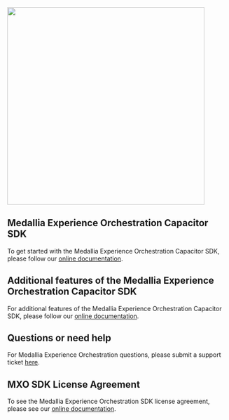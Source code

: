 <img src="https://user-images.githubusercontent.com/75626649/203578506-ade030aa-22d1-406d-9e66-16747259fb1c.png" width="450">

## Medallia Experience Orchestration Capacitor SDK
To get started with the Medallia Experience Orchestration Capacitor SDK, please follow our [online documentation](https://docs.medallia.com/en/?resourceId=mxo-capacitor-sdk).

## Additional features of the Medallia Experience Orchestration Capacitor SDK
For additional features of the Medallia Experience Orchestration Capacitor SDK, please follow our [online documentation](https://docs.medallia.com/en/?resourceId=mxo-capacitor-sdk-features).

## Questions or need help
For Medallia Experience Orchestration questions, please submit a support ticket [here](https://help.medallia.com).

## MXO SDK License Agreement
To see the Medallia Experience Orchestration SDK license agreement, please see our [online documentation](https://docs.medallia.com/en/?resourceId=mxo-sdk-license).
